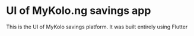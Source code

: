 # UI of MyKolo.ng savings app
 This is the UI of MyKolo savings platform. It was built entirely using Flutter
